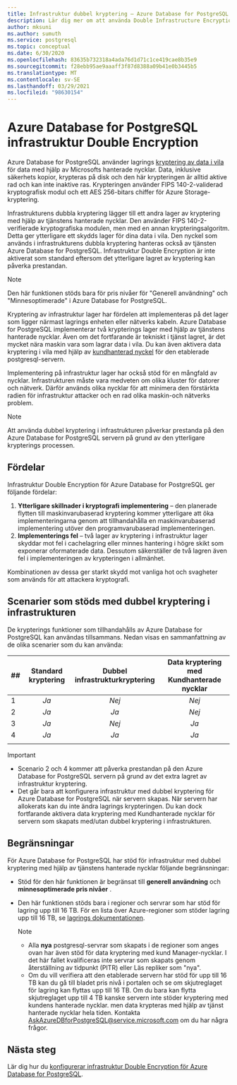 ```yaml
---
title: Infrastruktur dubbel kryptering – Azure Database for PostgreSQL
description: Lär dig mer om att använda Double Infrastructure Encryption för att lägga till ett andra lager av kryptering med en tjänst hanterade nycklar.
author: mksuni
ms.author: sumuth
ms.service: postgresql
ms.topic: conceptual
ms.date: 6/30/2020
ms.openlocfilehash: 83635b732318a4ada76d1d71c1ce419cae8b35e9
ms.sourcegitcommit: f28ebb95ae9aaaff3f87d8388a09b41e0b3445b5
ms.translationtype: MT
ms.contentlocale: sv-SE
ms.lasthandoff: 03/29/2021
ms.locfileid: "98630154"
---
```

# <a name="azure-database-for-postgresql-infrastructure-double-encryption"></a>Azure Database for PostgreSQL infrastruktur Double Encryption

Azure Database for PostgreSQL använder lagrings [kryptering av data i vila](concepts-security.md#at-rest) för data med hjälp av Microsofts hanterade nycklar. Data, inklusive säkerhets kopior, krypteras på disk och den här krypteringen är alltid aktive rad och kan inte inaktive ras. Krypteringen använder FIPS 140-2-validerad kryptografisk modul och ett AES 256-bitars chiffer för Azure Storage-kryptering.

Infrastrukturens dubbla kryptering lägger till ett andra lager av kryptering med hjälp av tjänstens hanterade nycklar. Den använder FIPS 140-2-verifierade kryptografiska modulen, men med en annan krypteringsalgoritm. Detta ger ytterligare ett skydds lager för dina data i vila. Den nyckel som används i infrastrukturens dubbla kryptering hanteras också av tjänsten Azure Database for PostgreSQL. Infrastruktur Double Encryption är inte aktiverat som standard eftersom det ytterligare lagret av kryptering kan påverka prestandan.

> [!NOTE]
> Den här funktionen stöds bara för pris nivåer för "Generell användning" och "Minnesoptimerade" i Azure Database for PostgreSQL.

Kryptering av infrastruktur lager har fördelen att implementeras på det lager som ligger närmast lagrings enheten eller nätverks kabeln. Azure Database for PostgreSQL implementerar två krypterings lager med hjälp av tjänstens hanterade nycklar. Även om det fortfarande är tekniskt i tjänst lagret, är det mycket nära maskin vara som lagrar data i vila. Du kan även aktivera data kryptering i vila med hjälp av [kundhanterad nyckel](concepts-data-encryption-postgresql.md) för den etablerade postgresql-servern.  

Implementering på infrastruktur lager har också stöd för en mångfald av nycklar. Infrastrukturen måste vara medveten om olika kluster för datorer och nätverk. Därför används olika nycklar för att minimera den förstärkta radien för infrastruktur attacker och en rad olika maskin-och nätverks problem. 

> [!NOTE]
> Att använda dubbel kryptering i infrastrukturen påverkar prestanda på den Azure Database for PostgreSQL servern på grund av den ytterligare krypterings processen.

## <a name="benefits"></a>Fördelar

Infrastruktur Double Encryption för Azure Database for PostgreSQL ger följande fördelar:

1. **Ytterligare skillnader i kryptografi implementering** – den planerade flytten till maskinvarubaserad kryptering kommer ytterligare att öka implementeringarna genom att tillhandahålla en maskinvarubaserad implementering utöver den programvarubaserad implementeringen.
2. **Implementerings fel** – två lager av kryptering i infrastruktur lager skyddar mot fel i cachelagring eller minnes hantering i högre skikt som exponerar oformaterade data. Dessutom säkerställer de två lagren även fel i implementeringen av krypteringen i allmänhet.

Kombinationen av dessa ger starkt skydd mot vanliga hot och svagheter som används för att attackera kryptografi.

## <a name="supported-scenarios-with-infrastructure-double-encryption"></a>Scenarier som stöds med dubbel kryptering i infrastrukturen

De krypterings funktioner som tillhandahålls av Azure Database for PostgreSQL kan användas tillsammans. Nedan visas en sammanfattning av de olika scenarier som du kan använda:

|  ##   | Standard kryptering | Dubbel infrastrukturkryptering | Data kryptering med Kundhanterade nycklar  |
|:------|:------------------:|:--------------------------------:|:--------------------------------------------:|
| 1     | *Ja*              | *Nej*                             | *Nej*                                         |
| 2     | *Ja*              | *Ja*                            | *Nej*                                         |
| 3     | *Ja*              | *Nej*                             | *Ja*                                        |
| 4     | *Ja*              | *Ja*                            | *Ja*                                        |
|       |                    |                                  |                                              |

> [!Important]
> - Scenario 2 och 4 kommer att påverka prestandan på den Azure Database for PostgreSQL servern på grund av det extra lagret av infrastruktur kryptering.
> - Det går bara att konfigurera infrastruktur med dubbel kryptering för Azure Database for PostgreSQL när servern skapas. När servern har allokerats kan du inte ändra lagrings krypteringen. Du kan dock fortfarande aktivera data kryptering med Kundhanterade nycklar för servern som skapats med/utan dubbel kryptering i infrastrukturen.

## <a name="limitations"></a>Begränsningar

För Azure Database for PostgreSQL har stöd för infrastruktur med dubbel kryptering med hjälp av tjänstens hanterade nycklar följande begränsningar:

* Stöd för den här funktionen är begränsat till **generell användning** och **minnesoptimerade pris nivåer** .
* Den här funktionen stöds bara i regioner och servrar som har stöd för lagring upp till 16 TB. För en lista över Azure-regioner som stöder lagring upp till 16 TB, se [lagrings dokumentationen](concepts-pricing-tiers.md#storage).

    > [!NOTE]
    > - Alla **nya** postgresql-servrar som skapats i de regioner som anges ovan har även stöd för data kryptering med kund Manager-nycklar. I det här fallet kvalificeras inte servrar som skapats genom återställning av tidpunkt (PITR) eller Läs repliker som "nya".
    > - Om du vill verifiera att den etablerade servern har stöd för upp till 16 TB kan du gå till bladet pris nivå i portalen och se om skjutreglaget för lagring kan flyttas upp till 16 TB. Om du bara kan flytta skjutreglaget upp till 4 TB kanske servern inte stöder kryptering med kundens hanterade nycklar. men data krypteras med hjälp av tjänst hanterade nycklar hela tiden. Kontakta AskAzureDBforPostgreSQL@service.microsoft.com om du har några frågor.

## <a name="next-steps"></a>Nästa steg

Lär dig hur du [konfigurerar infrastruktur Double Encryption för Azure Database for PostgreSQL](howto-double-encryption.md).
